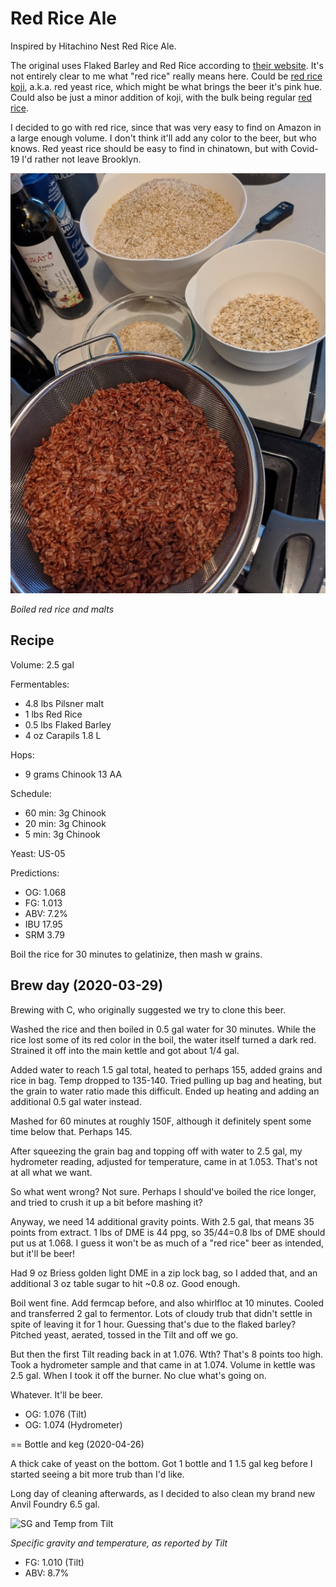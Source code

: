 
# Red Rice Ale

Inspired by Hitachino Nest Red Rice Ale.

The original uses Flaked Barley and Red Rice according to [their
website](https://hitachino.cc/en/beer/). It's not entirely clear to me
what "red rice" really means here. Could be [red rice
koji](https://en.wikipedia.org/wiki/Red_yeast_rice), a.k.a. red yeast
rice, which might be what brings the beer it's pink hue. Could also be
just a minor addition of koji, with the bulk being regular [red
rice](https://en.wikipedia.org/wiki/Red_rice).

I decided to go with red rice, since that was very easy to find on
Amazon in a large enough volume. I don't think it'll add any color to
the beer, but who knows. Red yeast rice should be easy to find in
chinatown, but with Covid-19 I'd rather not leave Brooklyn.

![Fermentables](fermentables_2020-03-29.jpg)

*Boiled red rice and malts*

## Recipe

Volume: 2.5 gal

Fermentables:
 - 4.8 lbs Pilsner malt
 - 1 lbs Red Rice
 - 0.5 lbs Flaked Barley
 - 4 oz Carapils 1.8 L

Hops:
 - 9 grams Chinook 13 AA

Schedule:
 - 60 min: 3g Chinook
 - 20 min: 3g Chinook
 - 5 min: 3g Chinook

Yeast: US-05

Predictions:
 - OG: 1.068
 - FG: 1.013
 - ABV: 7.2%
 - IBU 17.95
 - SRM 3.79

Boil the rice for 30 minutes to gelatinize, then mash w grains.

## Brew day (2020-03-29)

Brewing with C, who originally suggested we try to clone this beer.

Washed the rice and then boiled in 0.5 gal water for 30 minutes. While
the rice lost some of its red color in the boil, the water itself
turned a dark red. Strained it off into the main kettle and got about
1/4 gal.

Added water to reach 1.5 gal total, heated to perhaps 155, added
grains and rice in bag. Temp dropped to 135-140. Tried pulling up bag
and heating, but the grain to water ratio made this difficult. Ended
up heating and adding an additional 0.5 gal water instead.

Mashed for 60 minutes at roughly 150F, although it definitely spent
some time below that. Perhaps 145.

After squeezing the grain bag and topping off with water to 2.5 gal,
my hydrometer reading, adjusted for temperature, came in at
1.053. That's not at all what we want.

So what went wrong? Not sure. Perhaps I should've boiled the rice
longer, and tried to crush it up a bit before mashing it?

Anyway, we need 14 additional gravity points. With 2.5 gal, that means
35 points from extract. 1 lbs of DME is 44 ppg, so 35/44=0.8 lbs of
DME should put us at 1.068. I guess it won't be as much of a "red
rice" beer as intended, but it'll be beer!

Had 9 oz Briess golden light DME in a zip lock bag, so I added that,
and an additional 3 oz table sugar to hit ~0.8 oz. Good enough.

Boil went fine. Add fermcap before, and also whirlfloc at 10
minutes. Cooled and transferred 2 gal to fermentor. Lots of cloudy
trub that didn't settle in spite of leaving it for 1 hour. Guessing
that's due to the flaked barley? Pitched yeast, aerated, tossed in the
Tilt and off we go.

But then the first Tilt reading back in at 1.076. Wth? That's 8 points
too high. Took a hydrometer sample and that came in at 1.074. Volume
in kettle was 2.5 gal. When I took it off the burner. No clue what's
going on.

Whatever. It'll be beer.

 - OG: 1.076 (Tilt)
 - OG: 1.074 (Hydrometer)


== Bottle and keg (2020-04-26)

A thick cake of yeast on the bottom. Got 1 bottle and 1 1.5 gal keg
before I started seeing a bit more trub than I'd like.

Long day of cleaning afterwards, as I decided to also clean my brand
new Anvil Foundry 6.5 gal.

![SG and Temp from Tilt](tilt_2020-03-29.jpg)

*Specific gravity and temperature, as reported by Tilt*

- FG: 1.010 (Tilt)
- ABV: 8.7%
